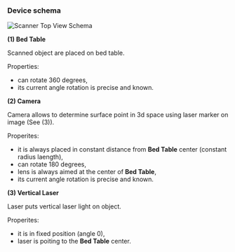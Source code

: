 ### Device schema
![Scanner Top View Schema](https://user-images.githubusercontent.com/9595719/82748024-e88a6900-9d9e-11ea-82f0-ffd32c83a73a.png)

**(1) Bed Table**

Scanned object are placed on bed table.

Properties:

- can rotate 360 degrees,
- its current angle rotation is precise and known.

**(2) Camera**

Camera allows to determine surface point in 3d space using laser marker on image (See (3)).

Properites:

- it is always placed in constant distance from **Bed Table** center (constant radius laength),
- can rotate 180 degrees,
- lens is always aimed at the center of **Bed Table**,
- its current angle rotation is precise and known.

**(3) Vertical Laser**

Laser puts vertical laser light on object.

Properites:

- it is in fixed position (angle 0),
- laser is poiting to the **Bed Table** center.
